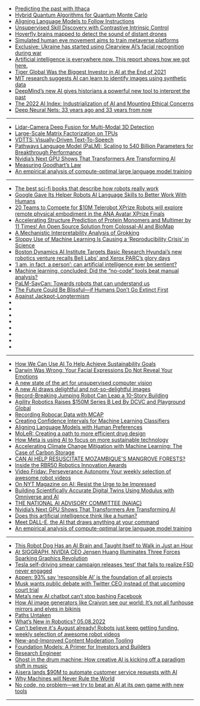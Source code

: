 - [Predicting the past with Ithaca](https://deepmind.com/blog/article/Predicting-the-past-with-Ithaca)
- [Hybrid Quantum Algorithms for Quantum Monte Carlo](ai.googleblog.com/2022/03/hybrid-quantum-algorithms-for-quantum.html)
- [Aligning Language Models
to Follow Instructions](https://openai.com/blog/instruction-following/)
- [Unsupervised Skill Discovery with Contrastive Intrinsic Control](https://bair.berkeley.edu/blog/)
- [Hoverfly brains mapped to detect the sound of distant drones](https://www.sciencedaily.com/news/computers_math/artificial_intelligence/)
- [Simulated human eye movement aims to train metaverse platforms](sciencedaily.com/releases/2022/03/220307132000.htm)
- [Exclusive: Ukraine has started using Clearview AI’s facial recognition during war](https://www.reuters.com/technology/exclusive-ukraine-has-started-using-clearview-ais-facial-recognition-during-war-2022-03-13/)
- [Artificial intelligence is everywhere now. This report shows how we got here.](https://www.popsci.com/technology/stanford-artificial-intelligence-index-report/)
- [Tiger Global Was the Biggest
Investor in AI at the End of 2021](https://www.institutionalinvestor.com/article/b1x340yv0htnyl/Tiger-Global-Was-the-Biggest-Investor-in-AI-at-the-End-of-2021)
- [MIT research suggests AI can learn to identify images using synthetic data](https://www.siliconrepublic.com/machines/machine-learning-images-mit-ai)
- [DeepMind’s new AI gives historians a powerful new tool to interpret the past](https://arstechnica.com/science/2022/03/deepminds-new-ai-tool-helps-resolve-debate-over-ancient-athenian-decrees/)
- [The 2022 AI Index: Industrialization of AI and Mounting Ethical Concerns](https://hai.stanford.edu/news/2022-ai-index-industrialization-ai-and-mounting-ethical-concerns)
- [Deep Neural Nets: 33 years ago and 33 years from now](https://karpathy.github.io/2022/03/14/lecun1989/)

------------
- [Lidar-Camera Deep Fusion for Multi-Modal 3D Detection](https://ai.googleblog.com/2022/04/lidar-camera-deep-fusion-for-multi.html)
- [Large-Scale Matrix Factorization on TPUs](https://ai.go[]()ogleblog.com/2022/04/large-scale-matrix-factorization-on-tpus.html)
- [VDTTS: Visually-Driven Text-To-Speech](https://ai.googleblog.com/2022/04/vdtts-visually-driven-text-to-speech.html)
- [Pathways Language Model (PaLM): Scaling to 540 Billion Parameters for Breakthrough Performance](https://ai.googleblog.com/2022/04/pathways-language-model-palm-scaling-to.html)
- [Nvidia’s Next GPU Shows That Transformers Are Transforming AI](https://spectrum.ieee.org/nvidias-next-gpu-shows-that-transformers-are-transforming-ai?utm_campaign=Artificial%2BIntelligence%2BWeekly&utm_medium=web&utm_source=Artificial_Intelligence_Weekly_270#toggle-gdpr)
- [Measuring Goodhart’s Law](https://openai.com/blog/measuring-goodharts-law/?utm_campaign=Artificial%2BIntelligence%2BWeekly&utm_medium=web&utm_source=Artificial_Intelligence_Weekly_270)
- [An empirical analysis of compute-optimal large language model training](https://www.deepmind.com/publications/an-empirical-analysis-of-compute-optimal-large-language-model-training?utm_campaign=Artificial%2BIntelligence%2BWeekly&utm_medium=web&utm_source=Artificial_Intelligence_Weekly_270)

---------------
- [The best sci-fi books that describe how robots really work](https://robohub.org/the-best-sci-fi-books-that-describe-how-robots-really-work/)
- [Google Gave Its Helper Robots AI Language Skills to Better Work With Humans](https://singularityhub.com/2022/08/22/google-gave-its-helper-robots-ai-language-skills-to-better-work-with-humans/)
- [20 Teams to Compete for $10M Telerobot XPrize Robots will explore remote physical embodiment in the ANA Avatar XPrize Finals](https://spectrum.ieee.org/ana-avatar-xprize-competition)
- [Accelerating Structure Prediction of Protein Monomers and Multimer by 11 Times! An Open Source Solution from Colossal-AI and BioMap](https://syncedreview.com/2022/08/23/accelerating-structure-prediction-of-protein-monomers-and-multimer-by-11-times-an-open-source-solution-from-colossal-ai-and-biomap/)
- [A Mechanistic Interpretability Analysis of Grokking](https://www.alignmentforum.org/posts/N6WM6hs7RQMKDhYjB/a-mechanistic-interpretability-analysis-of-grokking)
- [Sloppy Use of Machine Learning Is Causing a ‘Reproducibility Crisis’ in Science](https://www.wired.com/story/machine-learning-reproducibility-crisis/)
- [Boston Dynamics AI Institute Targets Basic Research Hyundai’s new robotics venture recalls Bell Labs’ and Xerox PARC’s glory days](https://spectrum.ieee.org/boston-dynamics-ai-institute-hyundai)
- [‘I am, in fact, a person’: can artificial intelligence ever be sentient?](https://www.theguardian.com/technology/2022/aug/14/can-artificial-intelligence-ever-be-sentient-googles-new-ai-program-is-raising-questions)
- [Machine learning, concluded: Did the “no-code” tools beat manual analysis?](https://arstechnica.com/information-technology/2022/08/no-code-wrapped-our-ml-experiment-concludes-but-did-the-machine-win/)
- [PaLM-SayCan: Towards robots that can understand us](https://everydayrobots.com/thinking/palm-saycan-googleresearch)
- [The Future Could Be Blissful—if Humans Don’t Go Extinct First](https://www.wired.co.uk/article/will-macaskill-longtermism)
- [Against Jackpot-Longtermism](https://davekarpf.substack.com/p/against-jackpot-longtermism)
- []()
- []()
- []()
- []()
- []()
- []()
- []()
- []()

----------------------
- [How We Can Use AI To Help Achieve Sustainability Goals](https://www.forbes.com/sites/forbestechcouncil/2022/04/26/how-we-can-use-ai-to-help-achieve-sustainability-goals/)
- [Darwin Was Wrong: Your Facial Expressions Do Not Reveal Your Emotions](https://www.scientificamerican.com/article/darwin-was-wrong-your-facial-expressions-do-not-reveal-your-emotions/)
- [A new state of the art for unsupervised computer vision](https://news.mit.edu/2022/new-unsupervised-computer-vision-algorithm-stego-0421)
- [A new AI draws delightful and not-so-delightful images](https://www.vox.com/future-perfect/23023538/ai-dalle-2-openai-bias-gpt-3-incentives)
- [Record-Breaking Jumping Robot Can Leap a 10-Story Building](https://www.scientificamerican.com/article/record-breaking-jumping-robot-can-leap-a-10-story-building/)
- [Agility Robotics Raises $150M Series B Led By DCVC and Playground Global](https://agilityrobotics.com/news/2022/future-robotics)
- [Recording Robocar Data with MCAP](https://foxglove.dev/blog/recording-robocar-data-with-mcap)
- [Creating Confidence Intervals for Machine Learning Classifiers
](https://sebastianraschka.com/blog/2022/confidence-intervals-for-ml.html)
- [Aligning Language Models with Human Preferences](https://nlp.stanford.edu/seminar/details/ethanperez.shtml)
- [MoLeR: Creating a path to more efficient drug design](https://www.microsoft.com/en-us/research/blog/moler-creating-a-path-to-more-efficient-drug-design/)
- [How Meta is using AI to focus on more sustainable technology](https://siliconangle.com/2022/04/18/meta-using-ai-focus-sustainable-technology/)
- [Accelerating Climate Change Mitigation with Machine Learning: The Case of Carbon Storage](https://developer.nvidia.com/blog/accelerating-climate-change-mitigation-with-machine-learning-the-case-of-carbon-storage/)
- [CAN AI HELP RESUSCITATE MOZAMBIQUE'S MANGROVE FORESTS?](https://www.fairplanet.org/story/can-ai-help-resuscitate-mozambiques-mangrove-forests/)
- [Inside the RBR50 Robotics Innovation Awards](https://www.roboticsbusinessreview.com/innovation/inside-the-rbr50-robotics-innovation-awards/)
- [Video Friday: Perseverance Autonomy Your weekly selection of awesome robot videos](https://spectrum.ieee.org/video-friday-perseverance-autonomy)
- [On NYT Magazine on AI: Resist the Urge to be Impressed](https://medium.com/@emilymenonbender/on-nyt-magazine-on-ai-resist-the-urge-to-be-impressed-3d92fd9a0edd)
- [Building Scientifically Accurate Digital Twins Using Modulus with Omniverse and AI](https://developer.nvidia.com/blog/building-scientifically-accurate-digital-twins-using-modulus-with-omniverse-and-ai/)
- [THE NATIONAL AI ADVISORY COMMITTEE (NAIAC)](https://www.ai.gov/naiac/)
- [Nvidia’s Next GPU Shows That Transformers Are Transforming AI](https://spectrum.ieee.org/nvidias-next-gpu-shows-that-transformers-are-transforming-ai)
- [Does this artificial intelligence think like a human?](https://news.mit.edu/2022/does-this-artificial-intelligence-think-human-0406)
- [Meet DALL-E, the AI that draws anything at your command](https://www.seattletimes.com/business/technology/meet-dall-e-the-ai-that-draws-anything-at-your-command/)
- [An empirical analysis of compute-optimal large language model training](https://www.deepmind.com/publications/an-empirical-analysis-of-compute-optimal-large-language-model-training?)

-----------------

- [This Robot Dog Has an AI Brain and Taught Itself to Walk in Just an Hour](https://singularityhub.com/2022/08/08/this-robot-dog-has-an-ai-brain-and-taught-itself-to-walk-in-just-an-hour/)
- [At SIGGRAPH, NVIDIA CEO Jensen Huang Illuminates Three Forces Sparking Graphics Revolution](https://blogs.nvidia.com/blog/2022/08/09/siggraph-huang-metaverse-ai/)
- [Tesla self-driving smear campaign releases ‘test’ that fails to realize FSD never engaged](https://electrek.co/2022/08/10/tesla-self-driving-smear-campaign-releases-test-fails-fsd-never-engaged/)
- [Appen: 93% say ‘responsible AI’ is the foundation of all projects](https://www.artificialintelligence-news.com/2022/08/10/appen-93-say-responsible-ai-foundation-all-projects/)
- [Musk wants public debate with Twitter CEO instead of that upcoming court trial](https://arstechnica.com/tech-policy/2022/08/musk-challenges-twitter-ceo-to-debate-twitter-will-stick-to-its-lawsuit-instead/)
- [Meta’s new AI chatbot can’t stop bashing Facebook](https://www.theguardian.com/technology/2022/aug/09/blenderbot-meta-chatbot-facebook)
- [How AI image generators like Craiyon see our world: It’s not all funhouse mirrors and elves in bikinis](https://www.grid.news/story/technology/2022/08/08/how-ai-image-generators-like-craiyon-see-our-world-its-not-all-funhouse-mirrors-and-elves-in-bikinis/)
- [Paths Untaken](https://verfassungsblog.de/paths-untaken/)
- [What’s New in Robotics? 05.08.2022](https://blog.robotiq.com/whats-new-in-robotics-05.08.2022)
- [Can't believe it's August already! Robots just keep getting funding.](https://www.getrevue.co/profile/svrobo/issues/can-t-believe-it-s-august-already-robots-just-keep-getting-funding-1276996)
- [weekly selection of awesome robot videos](https://spectrum.ieee.org/video-friday-build-a-chair)
- [New-and-Improved Content Moderation Tooling](https://openai.com/blog/new-and-improved-content-moderation-tooling/)
- [Foundation Models: A Primer for Investors and Builders](https://gradientflow.com/foundation-models-non-technical-guide/)
- [Research Engineer](https://boards.greenhouse.io/thealleninstitute/jobs/2059893)
- [Ghost in the drum machine: How creative AI is kicking off a paradigm shift in music](https://musictech.com/features/opinion-analysis/ai-artist-developers-isongwriting-production/)
- [Aisera lands $90M to automate customer service requests with AI](https://techcrunch.com/2022/08/03/aisera-lands-90m-to-automate-customer-service-requests-with-ai/)
- [Why Machines will Never Rule the World](https://www.taylorfrancis.com/books/mono/10.4324/9781003310105/machines-never-rule-world-barry-smith-jobst-landgrebe)
- [No code, no problem—we try to beat an AI at its own game with new tools](https://arstechnica.com/information-technology/2022/08/new-year-new-ai-challenge-can-we-create-an-algorithm-to-predict-heart-attacks/)





------------------------

